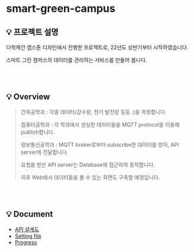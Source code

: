 # smart-green-campus
## 💡 프로젝트 설명
다학제간 캡스톤 디자인에서 진행한 프로젝트로, 22년도 상반기부터 시작하였습니다.

스마트 그린 캠퍼스의 데이터를 관리하는 서비스를 만들어 봅니다.

<br/>

<br/>

## 💡 Overview
> 건축공학과 : 각종 데이터(강수량, 전기 발전량 등등..)을 측정합니다.
>
> 컴퓨터공학과 : 각 학과에서 센싱한 데이터들을 MQTT protocol을 이용해 publish합니다.
>
> 정보통신공학과 : MQTT broker로부터 subscribe한 데이터를 받아, API server에 전달합니다.
>
> 요청을 받은 API server는 Database에 접근하여 동작합니다.
>
> 이후 Web에서 데이터들을 볼 수 있는 화면도 구축할 예정입니다.

<br/>

<br/>

## 💡 Document
- [API 설계도](https://github.com/2dongyeop/smart-green-campus/blob/main/document/API-list.md)
- [Setting file](https://github.com/2dongyeop/smart-green-campus/blob/main/document/setting.md)
- [Progress](https://github.com/2dongyeop/smart-green-campus/blob/main/document/progress.md)
